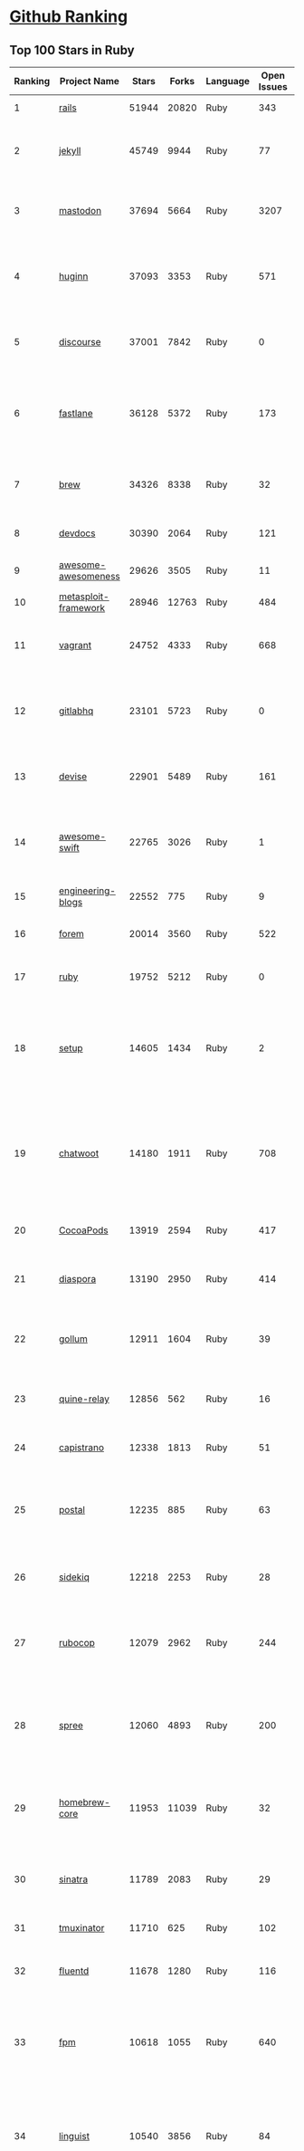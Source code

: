 [Github Ranking](../README.md)
==========

## Top 100 Stars in Ruby

| Ranking | Project Name | Stars | Forks | Language | Open Issues | Description | Last Commit |
| ------- | ------------ | ----- | ----- | -------- | ----------- | ----------- | ----------- |
| 1 | [rails](https://github.com/rails/rails) | 51944 | 20820 | Ruby | 343 | Ruby on Rails | 2022-12-16T23:24:52Z |
| 2 | [jekyll](https://github.com/jekyll/jekyll) | 45749 | 9944 | Ruby | 77 | :globe_with_meridians: Jekyll is a blog-aware static site generator in Ruby | 2022-12-06T21:23:13Z |
| 3 | [mastodon](https://github.com/mastodon/mastodon) | 37694 | 5664 | Ruby | 3207 | Your self-hosted, globally interconnected microblogging community | 2022-12-17T02:52:12Z |
| 4 | [huginn](https://github.com/huginn/huginn) | 37093 | 3353 | Ruby | 571 | Create agents that monitor and act on your behalf.  Your agents are standing by! | 2022-12-16T03:24:25Z |
| 5 | [discourse](https://github.com/discourse/discourse) | 37001 | 7842 | Ruby | 0 | A platform for community discussion. Free, open, simple. | 2022-12-17T00:21:55Z |
| 6 | [fastlane](https://github.com/fastlane/fastlane) | 36128 | 5372 | Ruby | 173 | 🚀 The easiest way to automate building and releasing your iOS and Android apps | 2022-12-16T16:09:51Z |
| 7 | [brew](https://github.com/Homebrew/brew) | 34326 | 8338 | Ruby | 32 | 🍺 The missing package manager for macOS (or Linux) | 2022-12-16T21:44:39Z |
| 8 | [devdocs](https://github.com/freeCodeCamp/devdocs) | 30390 | 2064 | Ruby | 121 | API Documentation Browser | 2022-12-17T01:20:04Z |
| 9 | [awesome-awesomeness](https://github.com/bayandin/awesome-awesomeness) | 29626 | 3505 | Ruby | 11 | A curated list of awesome awesomeness | 2022-12-15T03:08:32Z |
| 10 | [metasploit-framework](https://github.com/rapid7/metasploit-framework) | 28946 | 12763 | Ruby | 484 | Metasploit Framework | 2022-12-17T00:22:13Z |
| 11 | [vagrant](https://github.com/hashicorp/vagrant) | 24752 | 4333 | Ruby | 668 | Vagrant is a tool for building and distributing development environments. | 2022-12-17T00:23:07Z |
| 12 | [gitlabhq](https://github.com/gitlabhq/gitlabhq) | 23101 | 5723 | Ruby | 0 | GitLab CE Mirror \| Please open new issues in our issue tracker on GitLab.com | 2022-12-17T00:08:53Z |
| 13 | [devise](https://github.com/heartcombo/devise) | 22901 | 5489 | Ruby | 161 | Flexible authentication solution for Rails with Warden. | 2022-12-14T14:58:01Z |
| 14 | [awesome-swift](https://github.com/matteocrippa/awesome-swift) | 22765 | 3026 | Ruby | 1 | A collaborative list of awesome Swift libraries and resources. Feel free to contribute! | 2022-12-02T12:15:41Z |
| 15 | [engineering-blogs](https://github.com/kilimchoi/engineering-blogs) | 22552 | 775 | Ruby | 9 | A curated list of engineering blogs | 2022-12-08T03:06:45Z |
| 16 | [forem](https://github.com/forem/forem) | 20014 | 3560 | Ruby | 522 | For empowering community 🌱 | 2022-12-16T17:41:47Z |
| 17 | [ruby](https://github.com/ruby/ruby) | 19752 | 5212 | Ruby | 0 | The Ruby Programming Language [mirror] | 2022-12-17T02:52:18Z |
| 18 | [setup](https://github.com/lewagon/setup) | 14605 | 1434 | Ruby | 2 | Setup instructions for Le Wagon's students on their first day of Web Development Bootcamp | 2022-12-10T06:32:15Z |
| 19 | [chatwoot](https://github.com/chatwoot/chatwoot) | 14180 | 1911 | Ruby | 708 | Open-source customer engagement suite, an alternative to Intercom, Zendesk, Salesforce Service Cloud etc. 🔥💬 | 2022-12-17T01:39:16Z |
| 20 | [CocoaPods](https://github.com/CocoaPods/CocoaPods) | 13919 | 2594 | Ruby | 417 | The Cocoa Dependency Manager. | 2022-12-07T17:34:55Z |
| 21 | [diaspora](https://github.com/diaspora/diaspora) | 13190 | 2950 | Ruby | 414 | A privacy-aware, distributed, open source social network. | 2022-12-05T02:06:14Z |
| 22 | [gollum](https://github.com/gollum/gollum) | 12911 | 1604 | Ruby | 39 | A simple, Git-powered wiki with a sweet API and local frontend. | 2022-12-16T06:09:28Z |
| 23 | [quine-relay](https://github.com/mame/quine-relay) | 12856 | 562 | Ruby | 16 | An uroboros program with 100+ programming languages | 2022-10-31T08:24:26Z |
| 24 | [capistrano](https://github.com/capistrano/capistrano) | 12338 | 1813 | Ruby | 51 | Remote multi-server automation tool | 2022-11-29T02:38:01Z |
| 25 | [postal](https://github.com/postalserver/postal) | 12235 | 885 | Ruby | 63 | ✉️ A fully featured open source mail delivery platform for incoming & outgoing e-mail | 2022-12-14T13:57:44Z |
| 26 | [sidekiq](https://github.com/mperham/sidekiq) | 12218 | 2253 | Ruby | 28 | Simple, efficient background processing for Ruby | 2022-12-16T17:34:39Z |
| 27 | [rubocop](https://github.com/rubocop/rubocop) | 12079 | 2962 | Ruby | 244 | A Ruby static code analyzer and formatter, based on the community Ruby style guide. | 2022-12-16T16:59:30Z |
| 28 | [spree](https://github.com/spree/spree) | 12060 | 4893 | Ruby | 200 | Open Source multi-language/multi-currency/multi-store eCommerce platform | 2022-12-16T08:21:13Z |
| 29 | [homebrew-core](https://github.com/Homebrew/homebrew-core) | 11953 | 11039 | Ruby | 32 | 🍻 Default formulae for the missing package manager for macOS (or Linux) | 2022-12-17T02:19:49Z |
| 30 | [sinatra](https://github.com/sinatra/sinatra) | 11789 | 2083 | Ruby | 29 | Classy web-development dressed in a DSL (official / canonical repo) | 2022-12-16T23:13:18Z |
| 31 | [tmuxinator](https://github.com/tmuxinator/tmuxinator) | 11710 | 625 | Ruby | 102 | Manage complex tmux sessions easily | 2022-12-15T20:50:29Z |
| 32 | [fluentd](https://github.com/fluent/fluentd) | 11678 | 1280 | Ruby | 116 | Fluentd: Unified Logging Layer (project under CNCF) | 2022-12-15T06:17:04Z |
| 33 | [fpm](https://github.com/jordansissel/fpm) | 10618 | 1055 | Ruby | 640 | Effing package management! Build packages for multiple platforms (deb, rpm, etc) with great ease and sanity. | 2022-12-12T14:55:48Z |
| 34 | [linguist](https://github.com/github/linguist) | 10540 | 3856 | Ruby | 84 | Language Savant. If your repository's language is being reported incorrectly, send us a pull request! | 2022-12-16T17:21:48Z |
| 35 | [faker](https://github.com/faker-ruby/faker) | 10536 | 3035 | Ruby | 6 | A library for generating fake data such as names, addresses, and phone numbers. | 2022-12-15T23:02:10Z |
| 36 | [Learning-SICP](https://github.com/DeathKing/Learning-SICP) | 10086 | 1490 | Ruby | 1 | MIT视频公开课《计算机程序的构造和解释》中文化项目及课程学习资料搜集。 | 2022-02-27T13:57:02Z |
| 37 | [liquid](https://github.com/Shopify/liquid) | 9946 | 1293 | Ruby | 231 | Liquid markup language. Safe, customer facing template language for flexible web apps.  | 2022-11-29T14:01:01Z |
| 38 | [capybara](https://github.com/teamcapybara/capybara) | 9728 | 1427 | Ruby | 6 | Acceptance test framework for web applications | 2022-12-12T23:32:28Z |
| 39 | [grape](https://github.com/ruby-grape/grape) | 9649 | 1220 | Ruby | 206 | An opinionated framework for creating REST-like APIs in Ruby. | 2022-12-11T13:46:31Z |
| 40 | [octopress](https://github.com/imathis/octopress) | 9358 | 2710 | Ruby | 176 | Octopress is an obsessively designed framework for Jekyll blogging. It’s easy to configure and easy to deploy. Sweet huh? | 2022-05-29T06:22:05Z |
| 41 | [activeadmin](https://github.com/activeadmin/activeadmin) | 9281 | 3314 | Ruby | 329 | The administration framework for Ruby on Rails applications. | 2022-12-14T14:35:40Z |
| 42 | [resque](https://github.com/resque/resque) | 9236 | 1671 | Ruby | 57 | Resque is a Redis-backed Ruby library for creating background jobs, placing them on multiple queues, and processing them later. | 2022-12-16T20:14:06Z |
| 43 | [guides](https://github.com/thoughtbot/guides) | 9206 | 1377 | Ruby | 0 | A guide for programming in style. | 2022-12-12T23:02:41Z |
| 44 | [bourbon](https://github.com/thoughtbot/bourbon) | 9097 | 900 | Ruby | 5 | A Lightweight Sass Tool Set | 2022-08-05T22:56:43Z |
| 45 | [paperclip](https://github.com/thoughtbot/paperclip) | 9068 | 2419 | Ruby | 37 | Easy file attachment management for ActiveRecord | 2022-10-11T23:33:19Z |
| 46 | [carrierwave](https://github.com/carrierwaveuploader/carrierwave) | 8740 | 1638 | Ruby | 141 | Classier solution for file uploads for Rails, Sinatra and other Ruby web frameworks | 2022-12-05T11:02:27Z |
| 47 | [whenever](https://github.com/javan/whenever) | 8656 | 727 | Ruby | 63 | Cron jobs in Ruby | 2022-12-02T01:37:51Z |
| 48 | [remote-working](https://github.com/greatghoul/remote-working) | 8509 | 772 | Ruby | 0 | 收集整理远程工作相关的资料 | 2022-12-12T11:24:00Z |
| 49 | [kaminari](https://github.com/kaminari/kaminari) | 8317 | 1076 | Ruby | 41 | ⚡ A Scope & Engine based, clean, powerful, customizable and sophisticated paginator for Ruby webapps | 2022-09-04T14:57:01Z |
| 50 | [simple_form](https://github.com/heartcombo/simple_form) | 8054 | 1314 | Ruby | 24 | Forms made easy for Rails! It's tied to a simple DSL, with no opinion on markup. | 2022-11-30T12:04:42Z |
| 51 | [rails_admin](https://github.com/railsadminteam/rails_admin) | 7707 | 2245 | Ruby | 175 | RailsAdmin is a Rails engine that provides an easy-to-use interface for managing your data | 2022-12-05T18:41:13Z |
| 52 | [factory_bot](https://github.com/thoughtbot/factory_bot) | 7667 | 2617 | Ruby | 31 | A library for setting up Ruby objects as test data. | 2022-11-16T05:01:43Z |
| 53 | [omniauth](https://github.com/omniauth/omniauth) | 7624 | 992 | Ruby | 86 | OmniAuth is a flexible authentication system utilizing Rack middleware. | 2022-10-13T14:14:08Z |
| 54 | [puma](https://github.com/puma/puma) | 7274 | 1367 | Ruby | 53 | A Ruby/Rack web server built for parallelism | 2022-12-16T05:45:10Z |
| 55 | [jazzy](https://github.com/realm/jazzy) | 7200 | 405 | Ruby | 81 | Soulful docs for Swift & Objective-C | 2022-11-20T09:32:15Z |
| 56 | [wpscan](https://github.com/wpscanteam/wpscan) | 7171 | 1165 | Ruby | 38 | WPScan WordPress security scanner. Written for security professionals and blog maintainers to test the security of their WordPress websites. | 2022-11-17T14:27:18Z |
| 57 | [how-to-contribute-to-open-source](https://github.com/freeCodeCamp/how-to-contribute-to-open-source) | 7162 | 1557 | Ruby | 30 | A guide to contributing to open source | 2022-12-11T16:37:26Z |
| 58 | [chef](https://github.com/chef/chef) | 7085 | 2567 | Ruby | 370 | Chef Infra, a powerful automation platform that transforms infrastructure into code automating how infrastructure is configured, deployed and managed across any environment, at any scale | 2022-12-16T23:15:03Z |
| 59 | [github-changelog-generator](https://github.com/github-changelog-generator/github-changelog-generator) | 6981 | 876 | Ruby | 141 | Automatically generate change log from your tags, issues, labels and pull requests on GitHub. | 2022-11-30T22:52:45Z |
| 60 | [middleman](https://github.com/middleman/middleman) | 6914 | 748 | Ruby | 11 | Hand-crafted frontend development | 2022-12-08T04:04:39Z |

